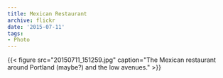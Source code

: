 ```yaml
---
title: Mexican Restaurant
archive: flickr
date: '2015-07-11'
tags:
- Photo
---
```

{{< figure src="20150711_151259.jpg" caption="The Mexican restaurant around Portland (maybe?) and the low avenues." >}}
